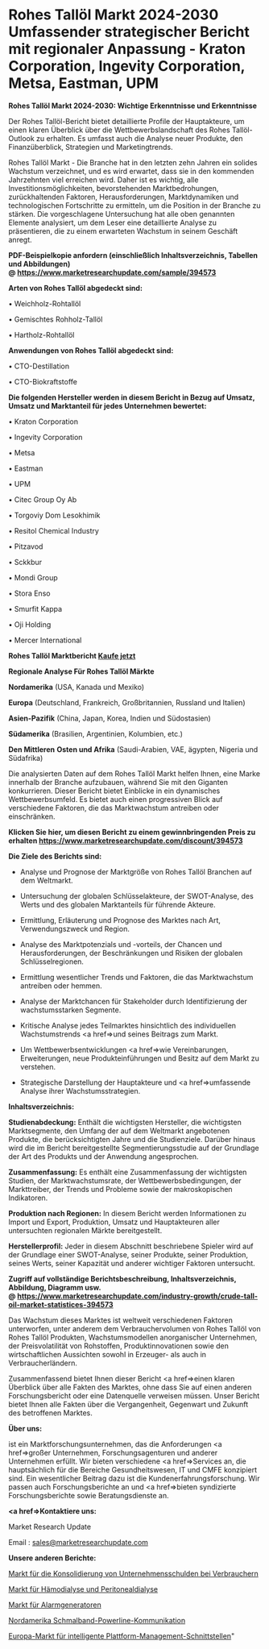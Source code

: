 # Rohes Tallöl Markt 2024-2030 Umfassender strategischer Bericht mit regionaler Anpassung - Kraton Corporation, Ingevity Corporation, Metsa, Eastman, UPM

<strong>Rohes Tallöl Markt 2024-2030: Wichtige Erkenntnisse und Erkenntnisse</strong>

Der Rohes Tallöl-Bericht bietet detaillierte Profile der Hauptakteure, um einen klaren Überblick über die Wettbewerbslandschaft des Rohes Tallöl-Outlook zu erhalten. Es umfasst auch die Analyse neuer Produkte, den Finanzüberblick, Strategien und Marketingtrends.

Rohes Tallöl Markt - Die Branche hat in den letzten zehn Jahren ein solides Wachstum verzeichnet, und es wird erwartet, dass sie in den kommenden Jahrzehnten viel erreichen wird. Daher ist es wichtig, alle Investitionsmöglichkeiten, bevorstehenden Marktbedrohungen, zurückhaltenden Faktoren, Herausforderungen, Marktdynamiken und technologischen Fortschritte zu ermitteln, um die Position in der Branche zu stärken. Die vorgeschlagene Untersuchung hat alle oben genannten Elemente analysiert, um dem Leser eine detaillierte Analyse zu präsentieren, die zu einem erwarteten Wachstum in seinem Geschäft anregt.

<strong><b>PDF-Beispielkopie anfordern (einschließlich Inhaltsverzeichnis, Tabellen und Abbildungen) @ </b></strong><strong><a href=https://www.marketresearchupdate.com/sample/394573><strong>https://www.marketresearchupdate.com/sample/394573</u></a></strong></strong>

<strong>Arten von Rohes Tallöl abgedeckt sind:</strong>

• Weichholz-Rohtallöl

• Gemischtes Rohholz-Tallöl

• Hartholz-Rohtallöl

<strong>Anwendungen von Rohes Tallöl abgedeckt sind:</strong>

• CTO-Destillation

• CTO-Biokraftstoffe

<strong>Die folgenden Hersteller werden in diesem Bericht in Bezug auf Umsatz, Umsatz und Marktanteil für jedes Unternehmen bewertet:</strong>

• Kraton Corporation

• Ingevity Corporation

• Metsa

• Eastman

• UPM

• Citec Group Oy Ab

• Torgoviy Dom Lesokhimik

• Resitol Chemical Industry

• Pitzavod

• Sckkbur

• Mondi Group

• Stora Enso

• Smurfit Kappa

• Oji Holding

• Mercer International

<strong>Rohes Tallöl Marktbericht <a href=https://www.marketresearchupdate.com/buynow/394573>Kaufe jetzt</a></strong>

<strong>Regionale Analyse Für Rohes Tallöl Märkte</strong>

<strong>Nordamerika</strong> (USA, Kanada und Mexiko)

<strong>Europa</strong> (Deutschland, Frankreich, Großbritannien, Russland und Italien)

<strong>Asien-Pazifik</strong> (China, Japan, Korea, Indien und Südostasien)

<strong>Südamerika</strong> (Brasilien, Argentinien, Kolumbien, etc.)

<strong>Den Mittleren</strong> <strong>Osten und Afrika</strong> (Saudi-Arabien, VAE, ägypten, Nigeria und Südafrika)

Die analysierten Daten auf dem Rohes Tallöl Markt helfen Ihnen, eine Marke innerhalb der Branche aufzubauen, während Sie mit den Giganten konkurrieren. Dieser Bericht bietet Einblicke in ein dynamisches Wettbewerbsumfeld. Es bietet auch einen progressiven Blick auf verschiedene Faktoren, die das Marktwachstum antreiben oder einschränken.

<strong>Klicken Sie hier, um diesen Bericht zu einem gewinnbringenden Preis zu erhalten
</strong><strong><a href=https://www.marketresearchupdate.com/discount/394573>https://www.marketresearchupdate.com/discount/394573</b></u></strong></a>

<strong>Die Ziele des Berichts sind:</strong>

- Analyse und Prognose der Marktgröße von Rohes Tallöl Branchen auf dem Weltmarkt.

- Untersuchung der globalen Schlüsselakteure, der SWOT-Analyse, des Werts und des globalen Marktanteils für führende Akteure.

- Ermittlung, Erläuterung und Prognose des Marktes nach Art, Verwendungszweck und Region.

- Analyse des Marktpotenzials und -vorteils, der Chancen und Herausforderungen, der Beschränkungen und Risiken der globalen Schlüsselregionen.

- Ermittlung wesentlicher Trends und Faktoren, die das Marktwachstum antreiben oder hemmen.

- Analyse der Marktchancen für Stakeholder durch Identifizierung der wachstumsstarken Segmente.

- Kritische Analyse jedes Teilmarktes hinsichtlich des individuellen Wachstumstrends <a href=>und</a> seines Beitrags zum Markt.

- Um Wettbewerbsentwicklungen <a href=>wie</a> Vereinbarungen, Erweiterungen, neue Produkteinführungen und Besitz auf dem Markt zu verstehen.

- Strategische Darstellung der Hauptakteure und <a href=>umfas</a>sende Analyse ihrer Wachstumsstrategien.

<strong>Inhaltsverzeichnis:</strong>

<strong>Studienabdeckung:</strong> Enthält die wichtigsten Hersteller, die wichtigsten Marktsegmente, den Umfang der auf dem Weltmarkt angebotenen Produkte, die berücksichtigten Jahre und die Studienziele. Darüber hinaus wird die im Bericht bereitgestellte Segmentierungsstudie auf der Grundlage der Art des Produkts und der Anwendung angesprochen.

<strong>Zusammenfassung:</strong> Es enthält eine Zusammenfassung der wichtigsten Studien, der Marktwachstumsrate, der Wettbewerbsbedingungen, der Markttreiber, der Trends und Probleme sowie der makroskopischen Indikatoren.

<strong>Produktion nach Regionen:</strong> In diesem Bericht werden Informationen zu Import und Export, Produktion, Umsatz und Hauptakteuren aller untersuchten regionalen Märkte bereitgestellt.

<strong>Herstellerprofil:</strong> Jeder in diesem Abschnitt beschriebene Spieler wird auf der Grundlage einer SWOT-Analyse, seiner Produkte, seiner Produktion, seines Werts, seiner Kapazität und anderer wichtiger Faktoren untersucht.

<strong><b>Zugriff auf vollständige Berichtsbeschreibung, Inhaltsverzeichnis, Abbildung, Diagramm usw. @ </b></strong><strong><a href=https://www.marketresearchupdate.com/industry-growth/crude-tall-oil-market-statistices-394573>https://www.marketresearchupdate.com/industry-growth/crude-tall-oil-market-statistices-394573</a></strong>

Das Wachstum dieses Marktes ist weltweit verschiedenen Faktoren unterworfen, unter anderem dem Verbrauchervolumen von Rohes Tallöl von Rohes Tallöl Produkten, Wachstumsmodellen anorganischer Unternehmen, der Preisvolatilität von Rohstoffen, Produktinnovationen sowie den wirtschaftlichen Aussichten sowohl in Erzeuger- als auch in Verbraucherländern.

Zusammenfassend bietet Ihnen dieser Bericht <a href=>einen</a> klaren Überblick über alle Fakten des Marktes, ohne dass Sie auf einen anderen Forschungsbericht oder eine Datenquelle verweisen müssen. Unser Bericht bietet Ihnen alle Fakten über die Vergangenheit, Gegenwart und Zukunft des betroffenen Marktes.

<strong>Über uns:</strong>

 ist ein Marktforschungsunternehmen, das die Anforderungen <a href=>großer</a> Unternehmen, Forschungsagenturen und anderer Unternehmen erfüllt. Wir bieten verschiedene <a href=>Services</a> an, die hauptsächlich für die Bereiche Gesundheitswesen, IT und CMFE konzipiert sind. Ein wesentlicher Beitrag dazu ist die Kundenerfahrungsforschung. Wir passen auch Forschungsberichte an und <a href=>bieten</a> syndizierte Forschungsberichte sowie Beratungsdienste an.

<strong><a href=>Kontaktiere uns:</a></strong>

Market Research Update

Email : sales@marketresearchupdate.com

<strong>Unsere anderen Berichte:</strong>

<a href=https://www.linkedin.com/pulse/consumer-corporate-debt-consolidation-market-1f>Markt für die Konsolidierung von Unternehmensschulden bei Verbrauchern</a>

<a href=https://www.linkedin.com/pulse/hemodialysis-peritoneal-dialysis-market-2023-remarking>Markt für Hämodialyse und Peritonealdialyse</a>

<a href=https://www.linkedin.com/pulse/alarm-generator-market-size-share-outlook-growth-prospects>Markt für Alarmgeneratoren</a>

<a href=https://www.linkedin.com/pulse/north-america-narrowband-powerline-communication>Nordamerika Schmalband-Powerline-Kommunikation</a>

<a href=https://www.linkedin.com/pulse/europe-intelligent-platform-management-interface-market>Europa-Markt für intelligente Plattform-Management-Schnittstellen</a>"
